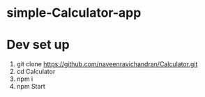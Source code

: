 # simple-Calculator-app

# Dev set up

1. git clone https://github.com/naveenravichandran/Calculator.git
2. cd Calculator
3. npm i
4. npm Start
